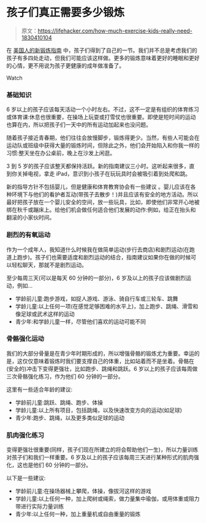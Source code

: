 # 孩子们真正需要多少锻炼

> 原文：<https://lifehacker.com/how-much-exercise-kids-really-need-1830410104>

在 [美国人的新锻炼指南](https://vitals.lifehacker.com/the-new-exercise-guidelines-are-even-easier-to-meet-1830380875) 中，孩子们得到了自己的一节。我们并不总是考虑我们的孩子有多四处走动，但我们可能应该这样做。更多的锻炼意味着更好的睡眠和更好的心情，更不用说为孩子更健康的成年做准备了。

Watch

### 基础知识

6 岁以上的孩子应该每天活动一个小时左右。不过，这不一定是有组织的体育练习或体育课:休息也很重要，在操场上玩耍或打雪仗也很重要。即使是短时间的运动也算在内，所以把孩子们一天中的所有运动加起来也没问题。

随着孩子接近青春期，他们往往会放慢脚步，锻炼得更少。当然，有些人可能会在运动队或班级中获得大量的锻炼时间，但除此之外，他们会开始陷入和你我一样的习惯:整天坐在办公桌前，晚上在沙发上闲逛。

3 到 5 岁的孩子应该整天都保持活跃。新的指南建议三小时。这听起来很多，直到你关掉电视，拿走 iPad，意识到小孩子在玩玩具时会被吸引着到处爬和跳。

新的指导方针不包括婴儿，但是健康和体育教育协会有一些建议 。婴儿应该在各种环境下与他们的看护者互动(带孩子去散步！)并且应该有安全的地方活动。所以最好把孩子放在一个婴儿安全的空间，放一些玩具，比如，即使他们非常开心地被绑在秋千或蹦床上。给他们机会做任何适合他们发展的动作:例如，给正在抬头和翻滚的小家伙时间。

### 剧烈的有氧运动

作为一个成年人，我知道什么时候我在做简单运动(步行去商店)和剧烈运动(在跑道上跑步)。孩子们也需要适度和剧烈运动的结合，指南建议如果你在做的时候可以轻松聊天，那就不是剧烈运动。

至少每周三天(可以是每天 60 分钟的一部分)，6 岁及以上的孩子应该做剧烈运动，例如...

*   学龄前儿童:跑步游戏，如捉人游戏、游泳、骑自行车或三轮车、跳舞
*   学龄儿童:以上任何一项(在感觉足够困难的水平上)，加上跑步、跳绳、滑雪和像足球或武术这样的运动
*   青少年:和学龄儿童一样，尽管他们喜欢的运动可能不同

### 骨骼强化运动

我们的大部分骨量是在青少年时期形成的，所以增强骨骼的锻炼尤为重要。幸运的是，这仅仅意味着锻炼时我们要支撑自己的体重，比如站着而不是坐着。骨骼在(安全的)冲击下变得更强壮，比如跑步、跳绳和跳跃。6 岁以上的孩子应该每周做三次骨骼强化练习，作为他们 60 分钟的一部分。

这里有一些适合年龄的建议:

*   学龄前儿童:跳跃、跳绳、跑步、体操
*   学龄儿童:以上所有项目，包括跳绳，以及快速改变方向的运动(如足球)
*   青少年:跑步、跳绳，以及更多类似足球的运动

### 肌肉强化练习

变得更强壮很重要(同样，孩子们现在所建立的将会帮助他们一生)，所以力量训练对孩子们和我们一样重要。6 岁及以上的孩子应该每周三天进行某种形式的肌肉强化，这也是他们 60 分钟的一部分。

以下是一些建议:

*   学龄前儿童:在操场器械上攀爬，体操，像拔河这样的游戏
*   学龄儿童:以上任何一种，加上爬树或绳索，做力量集中瑜伽，或用体重或阻力带进行实际力量训练
*   青少年:以上任何一种，加上重量机或自由重量的锻炼